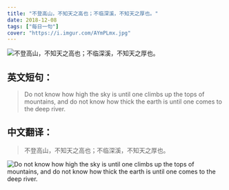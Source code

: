 ```yaml
---
title: "不登高山，不知天之高也；不临深溪，不知天之厚也。"
date: 2018-12-08
tags: ["每日一句"]
cover: "https://i.imgur.com/AYmPLmx.jpg"
---
```


![不登高山，不知天之高也；不临深溪，不知天之厚也。](https://i.imgur.com/i6cGr4P.jpg)

## 英文短句：
> Do not know how high the sky is until one climbs up the tops of mountains, and do not know how thick the earth is until one comes to the deep river.

<!--more-->

## 中文翻译：
> 不登高山，不知天之高也；不临深溪，不知天之厚也。

![Do not know how high the sky is until one climbs up the tops of mountains, and do not know how thick the earth is until one comes to the deep river.](https://i.imgur.com/9B2GnD1.jpg)

